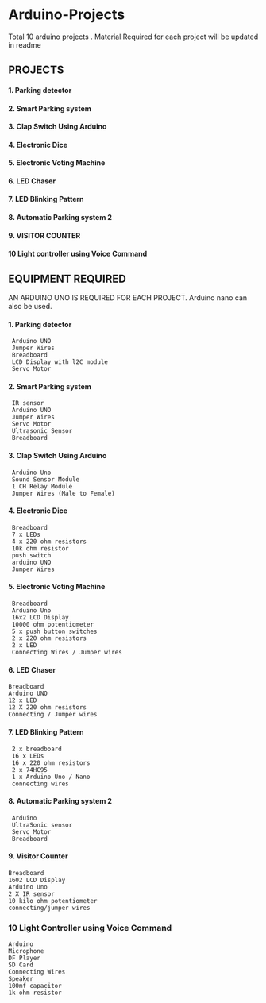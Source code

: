 # Arduino-Projects

Total 10 arduino projects . Material Required for each project will be updated in readme

## PROJECTS

#### 1. Parking detector 

#### 2. Smart Parking system

#### 3. Clap Switch Using Arduino

#### 4. Electronic Dice

#### 5. Electronic Voting Machine

#### 6. LED Chaser

#### 7. LED Blinking Pattern

#### 8. Automatic Parking system 2

#### 9. VISITOR COUNTER

#### 10 Light controller using Voice Command

## EQUIPMENT REQUIRED
AN ARDUINO UNO IS REQUIRED FOR EACH PROJECT. Arduino nano can also be used.

#### 1. Parking detector 
     Arduino UNO
     Jumper Wires
     Breadboard
     LCD Display with l2C module
     Servo Motor
     
#### 2. Smart Parking system
     IR sensor
     Arduino UNO
     Jumper Wires
     Servo Motor
     Ultrasonic Sensor
     Breadboard

#### 3. Clap Switch Using Arduino
     Arduino Uno
     Sound Sensor Module
     1 CH Relay Module
     Jumper Wires (Male to Female)

#### 4. Electronic Dice
     Breadboard
     7 x LEDs
     4 x 220 ohm resistors
     10k ohm resistor
     push switch
     arduino UNO
     Jumper Wires

#### 5. Electronic Voting Machine
     Breadboard
     Arduino Uno
     16x2 LCD Display
     10000 ohm potentiometer
     5 x push button switches
     2 x 220 ohm resistors
     2 x LED
     Connecting Wires / Jumper wires

#### 6. LED Chaser
    Breadboard
    Arduino UNO
    12 x LED
    12 X 220 ohm resistors
    Connecting / Jumper wires

#### 7. LED Blinking Pattern
     2 x breadboard
     16 x LEDs
     16 x 220 ohm resistors
     2 x 74HC95
     1 x Arduino Uno / Nano
     connecting wires

#### 8. Automatic Parking system 2
     Arduino
     UltraSonic sensor
     Servo Motor
     Breadboard

#### 9. Visitor Counter
    Breadboard
    1602 LCD Display
    Arduino Uno
    2 X IR sensor
    10 kilo ohm potentiometer
    connecting/jumper wires

### 10 Light Controller using Voice Command
    Arduino
    Microphone
    DF Player
    SD Card
    Connecting Wires
    Speaker
    100mf capacitor
    1k ohm resistor
